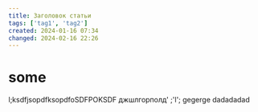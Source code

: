 ```yaml
---
title: Заголовок статьи
tags: ['tag1', 'tag2']
created: 2024-01-16 07:34
changed: 2024-02-16 22:26
---
```

# some
l;ksdfjsopdfksopdfoSDFPOKSDF
джшлгорполд'
;'l';
gegerge
dadadadad
